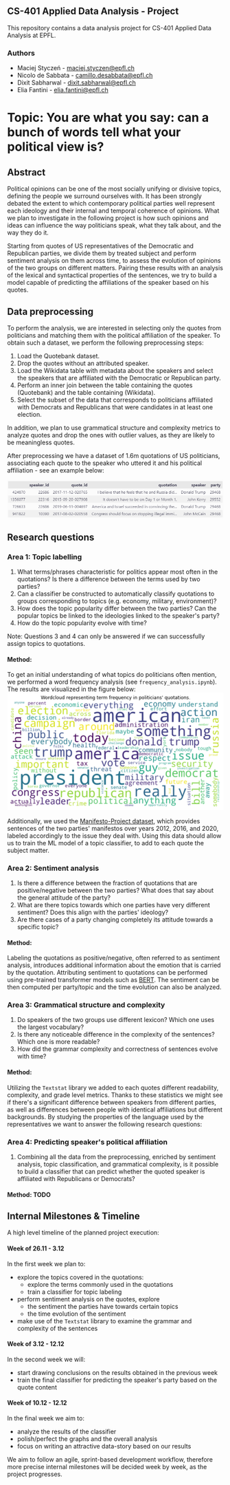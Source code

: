 ## CS-401 Applied Data Analysis - Project

This repository contains a data analysis project for CS-401 Applied Data Analysis at EPFL.

### Authors

- Maciej Styczeń - maciej.styczen@epfl.ch
- Nicolo de Sabbata - camillo.desabbata@epfl.ch
- Dixit Sabharwal - dixit.sabharwal@epfl.ch
- Elia Fantini - elia.fantini@epfl.ch

# Topic: You are what you say: can a bunch of words tell what your political view is?

## Abstract

Political opinions can be one of the most socially unifying or divisive topics, defining the people we surround ourselves with. It has been strongly debated the extent to which contemporary political parties well represent each ideology and their internal and temporal coherence of opinions. What we plan to investigate in the following project is how such opinions and ideas can influence the way politicians speak, what they talk about, and the way they do it.

Starting from quotes of US representatives of the Democratic and Republican parties, we divide them by treated subject and perform sentiment analysis on them across time, to assess the evolution of opinions of the two groups on different matters. Pairing these results with an analysis of the lexical and syntactical properties of the sentences, we try to build a model capable of predicting the affiliations of the speaker based on his quotes.

## Data preprocessing

To perform the analysis, we are interested in selecting only the quotes from politicians and matching them with the political affiliation of the speaker.
To obtain such a dataset, we perform the following preprocessing steps:

1. Load the Quotebank dataset.
2. Drop the quotes without an attributed speaker.
3. Load the Wikidata table with metadata about the speakers and select the speakers that are affiliated with the Democratic or Republican party.
4. Perform an inner join between the table containing the quotes (Quotebank) and the table containing (Wikidata).
5. Select the subset of the data that corresponds to politicians affiliated with Democrats and Republicans that were candidates in at least one election.

In addition, we plan to use grammatical structure and complexity metrics to analyze quotes and drop the ones with outlier values, as they are likely to be meaningless quotes.

After preprocessing we have a dataset of 1.6m quotations of US politicians, associating each quote to the speaker who uttered it and his political affiliation - see an example below:

![Sample from the US Politicians dataset](figures/dataframe-sample.png)
## Research questions
### Area 1: Topic labelling
1. What terms/phrases characteristic for politics appear most often in the quotations? Is there a difference between the terms used by two parties?
2. Can a classifier be constructed to automatically classify quotations to groups corresponding to topics (e.g. economy, military, environment)?
3. How does the topic popularity differ between the two parties? Can the popular topics be linked to the ideologies linked to the speaker's party?
4. How do the topic popularity evolve with time?

Note: Questions 3 and 4 can only be answered if we can successfully assign topics to quotations.

#### Method:
To get an initial understanding of what topics do politicians often mention, we performed a word frequency analysis (see `frequency_analysis.ipynb`). The results are visualized in the figure below:
![Wordcloud for politicans](figures/wordcloud.png)

Additionally, we used the [Manifesto-Project dataset](https://manifestoproject.wzb.eu), which provides sentences of the two parties' manifestos over years 2012, 2016, and 2020, labeled accordingly to the issue they deal with. Using this data should allow us to train the ML model of a topic classifier, to add to each quote the subject matter.

### Area 2: Sentiment analysis
1. Is there a difference between the fraction of quotations that are positive/negative between the two parties? What does that say about the general attitude of the party?
2. What are there topics towards which one parties have very different sentiment? Does this align with the parties' ideology?
3. Are there cases of a party changing completely its attitude towards a specific topic?

#### Method:
Labeling the quotations as positive/negative, often referred to as sentiment analysis, introduces additional information about the emotion that is carried by the quotation. Attributing sentiment to quotations can be performed using pre-trained transformer models such as [BERT](https://arxiv.org/abs/1810.04805). The sentiment can be then computed per party/topic and the time evolution can also be analyzed.

### Area 3: Grammatical structure and complexity
1. Do speakers of the two groups use different lexicon? Which one uses the largest vocabulary?
2. Is there any noticeable difference in the complexity of the sentences? Which one is more readable?
3. How did the grammar complexity and correctness of sentences evolve with time?

#### Method:
Utilizing the `Textstat` library we added to each quotes different readability, complexity, and grade level metrics. Thanks to these statistics we might see if there's a significant difference between speakers from different parties, as well as differences between people with identical affiliations but different backgrounds. By studying the properties of the language used by the representatives we want to answer the following research questions:

### Area 4: Predicting speaker's political affiliation
1. Combining all the data from the preprocessing, enriched by sentiment analysis, topic classification, and grammatical complexity, is it possible to build a classifier that can predict whether the quoted speaker is affiliated with Republicans or Democrats?

#### Method: TODO

## Internal Milestones & Timeline

A high level timeline of the planned project execution:

#### Week of 26.11 - 3.12

In the first week we plan to:

- explore the topics covered in the quotations:
  - explore the terms commonly used in the quotations
  - train a classifier for topic labeling
- perform sentiment analysis on the quotes, explore
  - the sentiment the parties have towards certain topics
  - the time evolution of the sentiment
- make use of the `Textstat` library to examine the grammar and complexity of the sentences

#### Week of 3.12 - 12.12

In the second week we will:

- start drawing conclusions on the results obtained in the previous week
- train the final classifier for predicting the speaker's party based on the quote content

#### Week of 10.12 - 12.12

In the final week we aim to:

- analyze the results of the classifier
- polish/perfect the graphs and the overall analysis
- focus on writing an attractive data-story based on our results

We aim to follow an agile, sprint-based development workflow, therefore more precise internal milestones will be decided week by week, as the project progresses.

